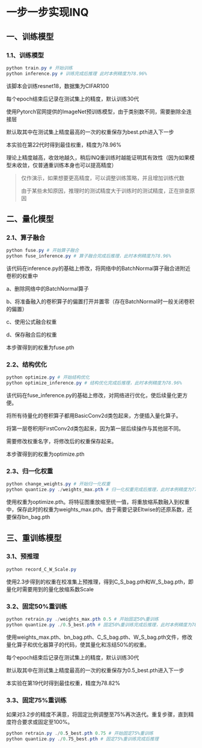 # 一步一步实现INQ

## 一、训练模型

### 1.1、训练模型

```powershell
python train.py # 开始训练
python inference.py # 训练完成后推理 此时本例精度为78.96%
```

该脚本会训练resnet18，数据集为CIFAR100

每个epoch结束后记录在测试集上的精度，默认训练30代

使用Pytorch官网提供的ImageNet预训练模型，由于类别数不同，需要删除全连接层

默认取其中在测试集上精度最高的一次的权重保存为best.pth进入下一步

本实验在第22代时得到最佳权重，精度为78.96%

理论上精度越高，收敛地越久，稍后INQ重训练时越能证明其有效性（因为如果模型未收敛，仅普通重训练本身也可以提高精度）

> 仅作演示，如果想要更高精度，可以调整训练策略，并且增加训练代数
>
> 由于某些未知原因，推理时的测试精度大于训练时的测试精度，正在排查原因



## 二、量化模型

### 2.1、算子融合

```powershell
python fuse.py # 开始算子融合
python fuse_inference.py # 算子融合完成后推理，此时本例精度为78.96%
```

该代码在inference.py的基础上修改，将网络中的BatchNormal算子融合进附近卷积的权重中

a、删除网络中的BatchNormal算子

b、将准备融入的卷积算子的偏置打开并置零（存在BatchNormal时一般关闭卷积的偏置）

c、使用公式融合权重

d、保存融合后的权重

本步骤得到的权重为fuse.pth

### 2.2、结构优化

```powershell
python optimize.py # 开始结构优化
python optimize_inference.py # 结构优化完成后推理，此时本例精度为78.96%
```

该代码在fuse_inference.py的基础上修改，对网络进行优化，使后续量化更方便。

将所有待量化的卷积算子都用BasicConv2d类包起来，方便插入量化算子。

将第一层卷积用FirstConv2d类包起来，因为第一层后续操作与其他层不同。

需要修改权重名字，将修改后的权重保存起来。

本步骤得到的权重为optimize.pth

### 2.3、归一化权重

```powershell
python change_weights.py # 开始归一化权重
python quantize.py ./weights_max.pth # 归一化权重完成后推理，此时本例精度为77.59%量化方式导致精度下降了1.37个百分点
```

使用权重为optimize.pth。将特征图重放缩至统一值，将重放缩系数融入到权重中，保存此时的权重为weights_max.pth。由于需要记录Eltwise的还原系数，还要保存bn_bag.pth



## 三、重训练模型

### 3.1、预推理

```powershell
python record_C_W_Scale.py
```

使用2.3步得到的权重在校准集上预推理，得到C_S_bag.pth和W_S_bag.pth，即量化时需要用到的量化放缩系数Scale

### 3.2、固定50%重训练

```powershell
python retrain.py ./weights_max.pth 0.5 # 开始固定50%重训练
python quantize.py ./0.5_best.pth # 固定50%重训练完成后推理，此时本例精度为78.31%
```

使用weights_max.pth、bn_bag.pth、C_S_bag.pth、W_S_bag.pth文件，修改量化算子和优化器算子的代码，使其量化和冻结50%的权重。

每个epoch结束后记录在测试集上的精度，默认训练30代

默认取其中在测试集上精度最高的一次的权重保存为0.5_best.pth进入下一步

本实验在第19代时得到最佳权重，精度为78.82%

### 3.3、固定75%重训练

如果对3.2步的精度不满意，将固定比例调整至75%再次迭代。重复步骤，直到精度符合要求或固定至100%。

```powershell
python retrain.py ./0.5_best.pth 0.75 # 开始固定75%重训练
python quantize.py ./0.75_best.pth # 固定75%重训练完成后推理
```

